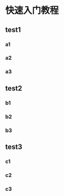 # 快速入门教程

## test1

### a1

<CodeSwitcher :languages="{js:'MAC',ts:'WINDOWS'}">
<template v-slot:js>

```js
module.exports = function (str) {
    return typeof str === 'string' && str.trim() === str
}
```

</template>
<template v-slot:ts>

```ts
export default function isString (str: string) : str is string {
    return typeof str === 'string' && str.trim() === str
}
```

</template>
</CodeSwitcher>

### a2

### a3

## test2

### b1

### b2

### b3

## test3

### c1

### c2

### c3